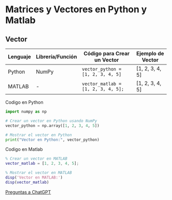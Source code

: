 # Matrices y Vectores en Python y Matlab
## Vector
| Lenguaje  | Librería/Función | Código para Crear un Vector    | Ejemplo de Vector |
|------------|-------------------|------------------------------|-------------------|
| Python     | NumPy             | `vector_python = [1, 2, 3, 4, 5]` | [1, 2, 3, 4, 5]   |
| MATLAB     | -                 | `vector_matlab = [1, 2, 3, 4, 5];` | [1, 2, 3, 4, 5]   |

Codigo en Python
```python
import numpy as np

# Crear un vector en Python usando NumPy
vector_python = np.array([1, 2, 3, 4, 5])

# Mostrar el vector en Python
print("Vector en Python:", vector_python)
```

Codigo en Matlab
```matlab
% Crear un vector en MATLAB
vector_matlab = [1, 2, 3, 4, 5];

% Mostrar el vector en MATLAB
disp('Vector en MATLAB:')
disp(vector_matlab)
```

[Preguntas a ChatGPT](ChatGPT.md)

